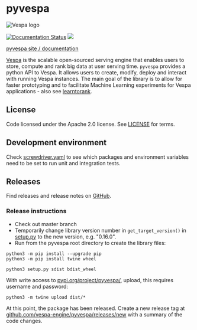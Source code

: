 <!-- Copyright Vespa.ai. Licensed under the terms of the Apache 2.0 license. See LICENSE in the project root. -->

# pyvespa

![Vespa logo](https://vespa.ai/assets/vespa-logo-color.png)

[![Documentation Status](https://readthedocs.org/projects/pyvespa/badge/?version=latest)](https://pyvespa.readthedocs.io/en/latest/?badge=latest)
<a href="https://cd.screwdriver.cd/pipelines/7055"><img src="https://cd.screwdriver.cd/pipelines/7055/badge"/></a>

[pyvespa site / documentation](https://pyvespa.readthedocs.io/en/latest/index.html)

[Vespa](https://vespa.ai/) is the scalable open-sourced serving engine that enables users to store,
compute and rank big data at user serving time.
`pyvespa` provides a python API to Vespa.
It allows users to create, modify, deploy and interact with running Vespa instances.
The main goal of the library is to allow for faster prototyping
and to facilitate Machine Learning experiments for Vespa applications -
also see [learntorank](https://github.com/vespa-engine/learntorank).


## License
Code licensed under the Apache 2.0 license. See [LICENSE](LICENSE) for terms.


## Development environment
Check [screwdriver.yaml](screwdriver.yaml) to see which packages and environment variables
need to be set to run unit and integration tests.


## Releases
Find releases and release notes on [GitHub](https://github.com/vespa-engine/pyvespa/releases).


### Release instructions
* Check out master branch
* Temporarily change library version number in `get_target_version()` in [setup.py](setup.py) to the new version,
  e.g. "0.16.0".
* Run from the pyvespa root directory to create the library files:

```
python3 -m pip install --upgrade pip
python3 -m pip install twine wheel

python3 setup.py sdist bdist_wheel
``` 

With write access to [pypi.org/project/pyvespa/](https://pypi.org/project/pyvespa/),
upload, this requires username and password:

```
python3 -m twine upload dist/*
```

At this point, the package has been released.
Create a new release tag at [github.com/vespa-engine/pyvespa/releases/new](https://github.com/vespa-engine/pyvespa/releases/new)
with a summary of the code changes.
